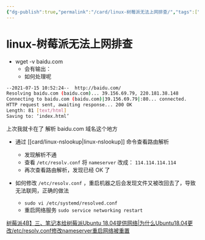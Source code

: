 ```yaml
---
{"dg-publish":true,"permalink":"/card/linux-树莓派无法上网排查/","tags":["树莓派"],"noteIcon":"2","created":"2021-07-15T10:52:00+08:00","updated":"2024-08-19T18:48:15+08:00"}
---
```



# linux-树莓派无法上网排查

- wget -v baidu.com
    - 会有输出：
    - 如何处理呢

```bash
--2021-07-15 10:52:24--  http://baidu.com/
Resolving baidu.com (baidu.com)... 39.156.69.79, 220.181.38.148
Connecting to baidu.com (baidu.com)|39.156.69.79|:80... connected.
HTTP request sent, awaiting response... 200 OK
Length: 81 [text/html]
Saving to: ‘index.html’
```

上次我就卡在了 解析 baidu.com 域名这个地方

- 通过 [[card/linux-nslookup\|linux-nslookup]] 命令查看路由解析
    - 发现解析不通
    - 查看 `/etc/resolv.conf` 将 `nameserver` 改成： `114.114.114.114`
    - 再次查看路由解析，发现已经 OK 了


- 如何修改 `/etc/resolv.conf` ，重启机器之后会发现文件又被改回去了，导致无法联网，正确的做法
	- `sudo vi /etc/systemd/resolved.conf`
	- 重启网络服务 `sudo service networking restart`

[树莓派4B】三、笔记本给树莓派Ubuntu 18.04提供网络|为什么Ubuntu18.04更改/etc/resolv.conf修改nameserver重启网络被重置](https://blog.csdn.net/qq_42820594/article/details/107325437)
